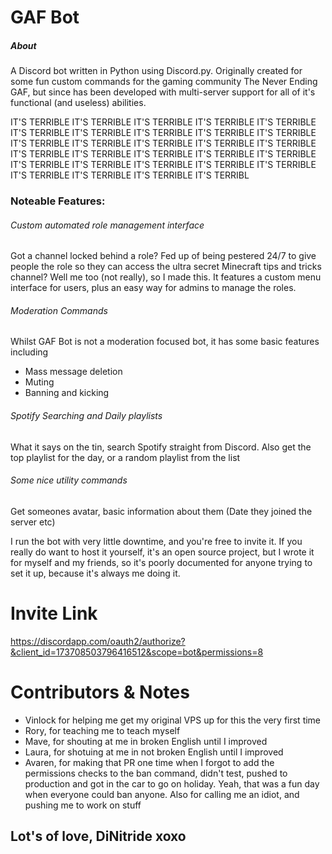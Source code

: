 # GAF Bot

##### About
A Discord bot written in Python using Discord.py. Originally created for some fun custom commands for the gaming community The Never Ending GAF, but since has been developed with multi-server support for all of it's functional (and useless) abilities.

IT'S TERRIBLE
IT'S TERRIBLE
IT'S TERRIBLE
IT'S TERRIBLE
IT'S TERRIBLE
IT'S TERRIBLE
IT'S TERRIBLE
IT'S TERRIBLE
IT'S TERRIBLE
IT'S TERRIBLE
IT'S TERRIBLE
IT'S TERRIBLE
IT'S TERRIBLE
IT'S TERRIBLE
IT'S TERRIBLE
IT'S TERRIBLE
IT'S TERRIBLE
IT'S TERRIBLE
IT'S TERRIBLE
IT'S TERRIBLE
IT'S TERRIBLE
IT'S TERRIBLE
IT'S TERRIBLE
IT'S TERRIBLE
IT'S TERRIBLE
IT'S TERRIBLE
IT'S TERRIBLE
IT'S TERRIBLE
IT'S TERRIBL


### Noteable Features:
###### Custom automated role management interface
Got a channel locked behind a role? Fed up of being pestered 24/7 to give people the role so they can access the ultra secret Minecraft tips and tricks channel? Well me too (not really), so I made this. It features a custom menu interface for users, plus an easy way for admins to manage the roles.
###### Moderation Commands
Whilst GAF Bot is not a moderation focused bot, it has some basic features including
- Mass message deletion
- Muting
- Banning and kicking
###### Spotify Searching and Daily playlists
What it says on the tin, search Spotify straight from Discord. Also get the top playlist for the day, or a random playlist from the list
###### Some nice utility commands
Get someones avatar, basic information about them (Date they joined the server etc)

I run the bot with very little downtime, and you're free to invite it. If you really do want to host it yourself, it's an open source project, but I wrote it for myself and my friends, so it's poorly documented for anyone trying to set it up, because it's always me doing it.

# Invite Link
https://discordapp.com/oauth2/authorize?&client_id=173708503796416512&scope=bot&permissions=8

# Contributors & Notes
- Vinlock for helping me get my original VPS up for this the very first time
- Rory, for teaching me to teach myself
- Mave, for shouting at me in broken English until I improved
- Laura, for shotuing at me in not broken English until I improved
- Avaren, for making that PR one time when I forgot to add the permissions checks to the ban command, didn't test, pushed to production and got in the car to go on holiday. Yeah, that was a fun day when everyone could ban anyone. Also for calling me an idiot, and pushing me to work on stuff

## Lot's of love, DiNitride xoxo
